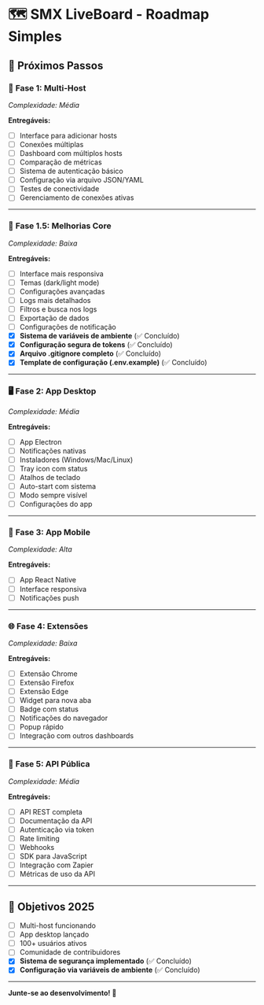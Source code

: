 # 🗺️ SMX LiveBoard - Roadmap Simples

## 📅 Próximos Passos

### 🚀 **Fase 1: Multi-Host**
*Complexidade: Média*

**Entregáveis:**
- [ ] Interface para adicionar hosts
- [ ] Conexões múltiplas
- [ ] Dashboard com múltiplos hosts
- [ ] Comparação de métricas
- [ ] Sistema de autenticação básico
- [ ] Configuração via arquivo JSON/YAML
- [ ] Testes de conectividade
- [ ] Gerenciamento de conexões ativas

---

### 🎨 **Fase 1.5: Melhorias Core**
*Complexidade: Baixa*

**Entregáveis:**
- [ ] Interface mais responsiva
- [ ] Temas (dark/light mode)
- [ ] Configurações avançadas
- [ ] Logs mais detalhados
- [ ] Filtros e busca nos logs
- [ ] Exportação de dados
- [ ] Configurações de notificação
- [x] **Sistema de variáveis de ambiente** (✅ Concluído)
- [x] **Configuração segura de tokens** (✅ Concluído)
- [x] **Arquivo .gitignore completo** (✅ Concluído)
- [x] **Template de configuração (.env.example)** (✅ Concluído)

---

### 🖥️ **Fase 2: App Desktop**
*Complexidade: Média*

**Entregáveis:**
- [ ] App Electron
- [ ] Notificações nativas
- [ ] Instaladores (Windows/Mac/Linux)
- [ ] Tray icon com status
- [ ] Atalhos de teclado
- [ ] Auto-start com sistema
- [ ] Modo sempre visível
- [ ] Configurações do app

---

### 📱 **Fase 3: App Mobile**
*Complexidade: Alta*

**Entregáveis:**
- [ ] App React Native
- [ ] Interface responsiva
- [ ] Notificações push

---

### 🌐 **Fase 4: Extensões**
*Complexidade: Baixa*

**Entregáveis:**
- [ ] Extensão Chrome
- [ ] Extensão Firefox
- [ ] Extensão Edge
- [ ] Widget para nova aba
- [ ] Badge com status
- [ ] Notificações do navegador
- [ ] Popup rápido
- [ ] Integração com outros dashboards

---

### 🔌 **Fase 5: API Pública**
*Complexidade: Média*

**Entregáveis:**
- [ ] API REST completa
- [ ] Documentação da API
- [ ] Autenticação via token
- [ ] Rate limiting
- [ ] Webhooks
- [ ] SDK para JavaScript
- [ ] Integração com Zapier
- [ ] Métricas de uso da API

---

## 🎯 **Objetivos 2025**

- [ ] Multi-host funcionando
- [ ] App desktop lançado
- [ ] 100+ usuários ativos
- [ ] Comunidade de contribuidores
- [x] **Sistema de segurança implementado** (✅ Concluído)
- [x] **Configuração via variáveis de ambiente** (✅ Concluído)

---

**Junte-se ao desenvolvimento! 🚀**
